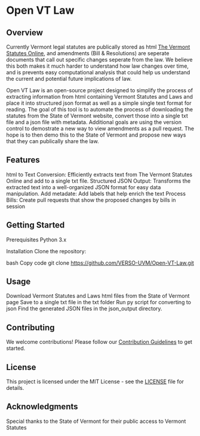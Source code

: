 # Open VT Law

## Overview
Currently Vermont legal statutes are publically stored as html [The Vermont Statutes Online](https://legislature.vermont.gov/statutes/), and amendments (Bill & Resolutions) are seperate documents that call out specific changes seperate from the law. We believe this both makes it much harder to understand how law changes over time, and is prevents easy computational analysis that could help us understand the current and potential future implications of law.

Open VT Law is an open-source project designed to simplify the process of extracting information from html containing Vermont Statutes and Laws and place it into structured json format as well as a simple single text format for reading. The goal of this tool is to automate the process of downloading the statutes from the State of Vermont website, convert those into a single txt file and a json file with metadata. Additional goals are using the version control to demostrate a new way to view amendments as a pull request. The hope is to then demo this to the State of Vermont and propose new ways that they can publically share the law.

## Features
html to Text Conversion: Efficiently extracts text from The Vermont Statutes Online and add to a single txt file.
Structured JSON Output: Transforms the extracted text into a well-organized JSON format for easy data manipulation.
Add metadate: Add labels that help enrich the text
Process Bills: Create pull requests that show the proposed changes by bills in session

## Getting Started
Prerequisites
Python 3.x

Installation
Clone the repository:

bash
Copy code
git clone https://github.com/VERSO-UVM/Open-VT-Law.git


## Usage
Download Vermont Statutes and Laws html files from the State of Vermont page 
Save to a single txt file in the txt folder
Run py script for converting to json
Find the generated JSON files in the json_output directory.

## Contributing
We welcome contributions! Please follow our [Contribution Guidelines](https://github.com/VERSO-UVM/Open-VT-Law/blob/main/CONTRIBUTING.md) to get started.

## License
This project is licensed under the MIT License - see the [LICENSE](https://github.com/VERSO-UVM/Open-VT-Law/blob/main/LICENSE) file for details.

## Acknowledgments
Special thanks to the State of Vermont for their public access to Vermont Statutes
